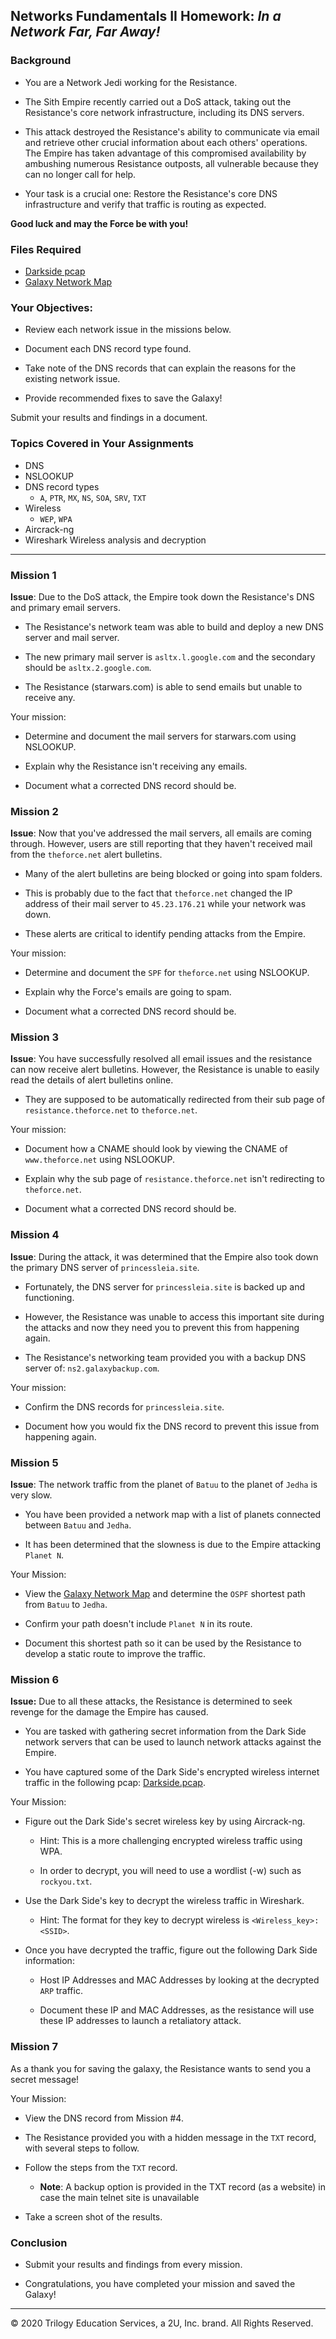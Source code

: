 ## Networks Fundamentals II Homework: *In a Network Far, Far Away!*

### Background

- You are a Network Jedi working for the Resistance.

- The Sith Empire recently carried out a DoS attack, taking out the Resistance's core network infrastructure, including its DNS servers.

- This attack destroyed the Resistance's ability to communicate via email and retrieve other crucial information about each others' operations. The Empire has taken advantage of this compromised availability by ambushing numerous Resistance outposts, all vulnerable because they can no longer call for help.
 
- Your task is a crucial one: Restore the Resistance's core DNS infrastructure and verify that traffic is routing as expected.

**Good luck and may the Force be with you!**

### Files Required 

-  [Darkside pcap](Resources/Darkside.pcap)
-  [Galaxy Network Map](Resources/Galaxy_Network_map.png)


### Your Objectives: 

- Review each network issue in the missions below.

- Document each DNS record type found.

- Take note of the DNS records that can explain the reasons for the existing network issue.

- Provide recommended fixes to save the Galaxy!

Submit your results and findings in a document. 

### Topics Covered in Your Assignments

- DNS
- NSLOOKUP
- DNS record types
  - `A`, `PTR`, `MX`, `NS`, `SOA`, `SRV`, `TXT`
- Wireless
  - `WEP`, `WPA`
- Aircrack-ng
- Wireshark Wireless analysis and decryption
  
---

### Mission 1  

**Issue**: Due to the DoS attack, the Empire took down the Resistance's DNS and primary email servers. 

- The Resistance's network team was able to build and deploy a new DNS server and mail server.

- The new primary mail server is `asltx.l.google.com` and the secondary should be `asltx.2.google.com`.

- The Resistance (starwars.com) is able to send emails but unable to receive any.

Your mission:

- Determine and document the mail servers for starwars.com using NSLOOKUP.

- Explain why the Resistance isn't receiving any emails.

- Document what a corrected DNS record should be.

### Mission 2

**Issue**: Now that you've addressed the mail servers, all emails are coming through. However, users are still reporting that they haven't received mail from the `theforce.net` alert bulletins.

- Many of the alert bulletins are being blocked or going into spam folders.

- This is probably due to the fact that `theforce.net` changed the IP address of their mail server to `45.23.176.21` while your network was down.

- These alerts are critical to identify pending attacks from the Empire.

Your mission:

  - Determine and document the `SPF` for `theforce.net` using NSLOOKUP.

  - Explain why the Force's emails are going to spam.

  - Document what a corrected DNS record should be.
  
### Mission 3

**Issue**: You have successfully resolved all email issues and the resistance can now receive alert bulletins. However, the Resistance is unable to easily read the details of alert bulletins online. 
  
  - They are supposed to be automatically redirected from their sub page of `resistance.theforce.net`  to `theforce.net`.

Your mission:
  
  - Document how a CNAME should look by viewing the CNAME of `www.theforce.net` using NSLOOKUP.
  
  - Explain why the sub page of `resistance.theforce.net` isn't redirecting to `theforce.net`.
  
  - Document what a corrected DNS record should be.
  
  
### Mission 4

**Issue**: During the attack, it was determined that the Empire also took down the primary DNS server of `princessleia.site`. 

- Fortunately, the DNS server for `princessleia.site` is backed up and functioning. 

- However, the Resistance was unable to access this important site during the attacks and now they need you to prevent this from happening again.

- The Resistance's networking team provided you with a backup DNS server of: `ns2.galaxybackup.com`.

 Your mission:

  - Confirm the DNS records for `princessleia.site`.

  - Document how you would fix the DNS record to prevent this issue from happening again.
    
  
### Mission 5

**Issue**: The network traffic from the planet of `Batuu` to the planet of  `Jedha` is very slow.  

- You have been provided a network map with a list of planets connected between `Batuu` and `Jedha`.

- It has been determined that the slowness is due to the Empire attacking `Planet N`.

Your Mission: 

- View the [Galaxy Network Map](resources/Galaxy_Network_map.png) and determine the `OSPF` shortest path from `Batuu` to `Jedha`.

- Confirm your path doesn't include `Planet N` in its route.

- Document this shortest path so it can be used by the Resistance to develop a static route to improve the traffic.
  
### Mission 6

**Issue:** Due to all these attacks, the Resistance is determined to seek revenge for the damage the Empire has caused. 

- You are tasked with gathering secret information from the Dark Side network servers that can be used to launch network attacks against the Empire.

- You have captured some of the Dark Side's encrypted wireless internet traffic in the following pcap: [Darkside.pcap](resources/Darkside.pcap).

Your Mission:

- Figure out the Dark Side's secret wireless key by using Aircrack-ng.

  - Hint: This is a more challenging encrypted wireless traffic using WPA.

  - In order to decrypt, you will need to use a wordlist (-w) such as `rockyou.txt`.

- Use the Dark Side's key to decrypt the wireless traffic in Wireshark.

  - Hint: The format for they key to decrypt wireless is `<Wireless_key>:<SSID>`.

- Once you have decrypted the traffic, figure out the following Dark Side information:

  - Host IP Addresses and MAC Addresses by looking at the decrypted `ARP` traffic.

  - Document these IP and MAC Addresses, as the resistance will use these IP addresses to launch a retaliatory attack.


### Mission 7 

As a thank you for saving the galaxy, the Resistance wants to send you a secret message!

Your Mission:

  - View the DNS record from Mission #4.

  - The Resistance provided you with a hidden message in the `TXT` record, with several steps to follow.
  
  - Follow the steps from the `TXT` record.
    - **Note**: A backup option is provided in the TXT record (as a website) in case the main telnet site is unavailable
  
  - Take a screen shot of the results.
    
### Conclusion

- Submit your results and findings from every mission.

- Congratulations, you have completed your mission and saved the Galaxy!

---
© 2020 Trilogy Education Services, a 2U, Inc. brand. All Rights Reserved.        
  
